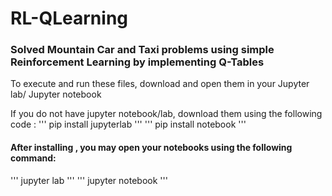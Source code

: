 # RL-QLearning
### Solved Mountain Car and Taxi problems using simple Reinforcement Learning by implementing Q-Tables

To execute and run these files, download and open them in your Jupyter lab/ Jupyter notebook

If you do not have jupyter notebook/lab, download them using the following code :
'''
pip install jupyterlab
'''
'''
pip install notebook
'''

#### After installing , you may open your notebooks using the following command:

'''
jupyter lab
'''
'''
jupyter notebook
'''
